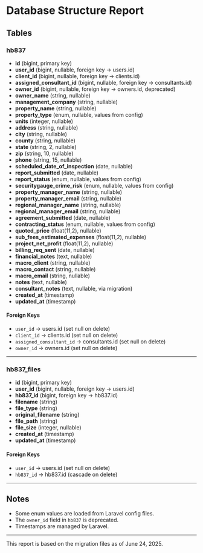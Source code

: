 # Database Structure Report

## Tables

### hb837
- **id** (bigint, primary key)
- **user_id** (bigint, nullable, foreign key → users.id)
- **client_id** (bigint, nullable, foreign key → clients.id)
- **assigned_consultant_id** (bigint, nullable, foreign key → consultants.id)
- **owner_id** (bigint, nullable, foreign key → owners.id, deprecated)
- **owner_name** (string, nullable)
- **management_company** (string, nullable)
- **property_name** (string, nullable)
- **property_type** (enum, nullable, values from config)
- **units** (integer, nullable)
- **address** (string, nullable)
- **city** (string, nullable)
- **county** (string, nullable)
- **state** (string, 2, nullable)
- **zip** (string, 10, nullable)
- **phone** (string, 15, nullable)
- **scheduled_date_of_inspection** (date, nullable)
- **report_submitted** (date, nullable)
- **report_status** (enum, nullable, values from config)
- **securitygauge_crime_risk** (enum, nullable, values from config)
- **property_manager_name** (string, nullable)
- **property_manager_email** (string, nullable)
- **regional_manager_name** (string, nullable)
- **regional_manager_email** (string, nullable)
- **agreement_submitted** (date, nullable)
- **contracting_status** (enum, nullable, values from config)
- **quoted_price** (float(11,2), nullable)
- **sub_fees_estimated_expenses** (float(11,2), nullable)
- **project_net_profit** (float(11,2), nullable)
- **billing_req_sent** (date, nullable)
- **financial_notes** (text, nullable)
- **macro_client** (string, nullable)
- **macro_contact** (string, nullable)
- **macro_email** (string, nullable)
- **notes** (text, nullable)
- **consultant_notes** (text, nullable, via migration)
- **created_at** (timestamp)
- **updated_at** (timestamp)

#### Foreign Keys
- `user_id` → users.id (set null on delete)
- `client_id` → clients.id (set null on delete)
- `assigned_consultant_id` → consultants.id (set null on delete)
- `owner_id` → owners.id (set null on delete)

---

### hb837_files
- **id** (bigint, primary key)
- **user_id** (bigint, nullable, foreign key → users.id)
- **hb837_id** (bigint, foreign key → hb837.id)
- **filename** (string)
- **file_type** (string)
- **original_filename** (string)
- **file_path** (string)
- **file_size** (integer, nullable)
- **created_at** (timestamp)
- **updated_at** (timestamp)

#### Foreign Keys
- `user_id` → users.id (set null on delete)
- `hb837_id` → hb837.id (cascade on delete)

---

## Notes
- Some enum values are loaded from Laravel config files.
- The `owner_id` field in `hb837` is deprecated.
- Timestamps are managed by Laravel.

---

This report is based on the migration files as of June 24, 2025.
